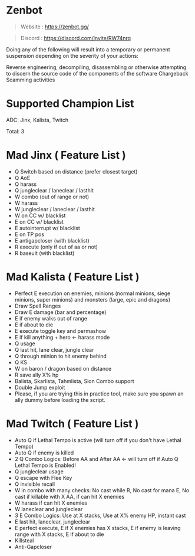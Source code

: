 # Zenbot
 
> Website : https://zenbot.gg/

> Discord : https://discord.com/invite/RW74nrq

Doing any of the following will result into a temporary or permanent suspension depending on the severity of your actions:

Reverse engineering, decompiling, disassembling or otherwise attempting to discern the source code of the components of the software
Chargeback
Scamming activities

# Supported Champion List
ADC: Jinx, Kalista, Twitch

Total: 3

# Mad Jinx ( Feature List )
* Q Switch based on distance (prefer closest target)
* Q AoE
* Q harass
* Q jungleclear / laneclear / lasthit
* W combo (out of range or not)
* W harass
* W jungleclear / laneclear / lasthit
* W on CC w/ blacklist
* E on CC w/ blacklist
* E autointerrupt w/ blacklist
* E on TP pos
* E antigapcloser (with blacklist)
* R execute (only if out of aa or not)
* R baseult (with blacklist)

# Mad Kalista ( Feature List )
* Perfect E execution on enemies, minions (normal minions, siege minions, super minions) and monsters (large, epic and dragons)
* Draw Spell Ranges
* Draw E damage (bar and percentage)
* E if enemy walks out of range
* E if about to die
* E execute toggle key and permashow
* E if kill anything + hero <- harass mode
* Q usage
* Q last hit, lane clear, jungle clear
* Q through minion to hit enemy behind
* Q KS
* W on baron / dragon based on distance
* R save ally X% hp
* Balista, Skarlista, Tahmlista, Sion Combo support
* Double Jump exploit
* Please, if you are trying this in practice tool, make sure you spawn an ally dummy before loading the script.

# Mad Twitch ( Feature List )
* Auto Q if Lethal Tempo is active (will turn off if you don't have Lethal Tempo)
* Auto Q if enemy is killed
* 2 Q Combo Logics: Before AA and After AA <- will turn off if Auto Q Lethal Tempo is Enabled!
* Q jungleclear usage
* Q escape with Flee Key
* Q invisible recall
* W in combo with many checks: No cast while R, No cast for mana E, No cast if killable with X AA, if can hit X enemies
* W harass if can hit X enemies
* W laneclear and jungleclear
* 3 E Combo Logics: Use at X stacks, Use at X% enemy HP, instant cast
* E last hit, laneclear, jungleclear
* E perfect execute, E if X enemies has X stacks, E if enemy is leaving range with X stacks, E if about to die
* Killsteal
* Anti-Gapcloser
